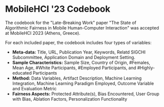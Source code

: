 # MobileHCI '23 Codebook
The codebook for the "Late-Breaking Work" paper "The State of Algorithmic Fairness in Mobile Human-Computer Interaction" was accepted at MobileHCI 2023 (Athens, Greece).

For each included paper, the codebook includes four types of variables:
- **Meta-data:** Title, URL, Publication Year, Keywords, Relatd SIGCHI Subcommittee, Application Domain and Deployment Setting.
- **Sample Characteristics:** Sample Size, Country of Origin, #Females, Mean Age, #White Participants, #Employed Participants, and #Highly-educated Participants
- **Method:** Data Variables, Artifact Description, Machine Learning Integration, Machine Learning Paradigm Employed, Outcome Variable and Evaluation Metric
- **Fairness Aspects:** Protected Attribute(s), Bias Encountered, User Group with Bias, Ablation Factors, Personalization Functionality
